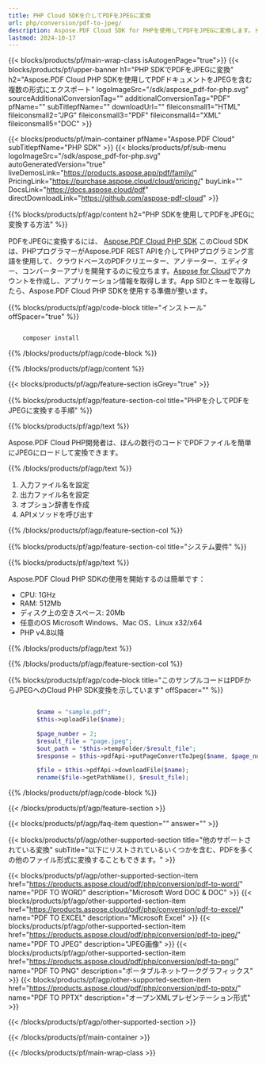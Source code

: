 ```yaml
---
title: PHP Cloud SDKを介してPDFをJPEGに変換
url: php/conversion/pdf-to-jpeg/
description: Aspose.PDF Cloud SDK for PHPを使用してPDFをJPEGに変換します。ドキュメントから高品質の画像を生成します。
lastmod: 2024-10-17
---
```


{{< blocks/products/pf/main-wrap-class isAutogenPage="true">}}
{{< blocks/products/pf/upper-banner h1="PHP SDKでPDFをJPEGに変換" h2="Aspose.PDF Cloud PHP SDKを使用してPDFドキュメントをJPEGを含む複数の形式にエクスポート" logoImageSrc="/sdk/aspose_pdf-for-php.svg" sourceAdditionalConversionTag="" additionalConversionTag="PDF" pfName="" subTitlepfName="" downloadUrl="" fileiconsmall1="HTML" fileiconsmall2="JPG" fileiconsmall3="PDF" fileiconsmall4="XML" fileiconsmall5="DOC" >}}

{{< blocks/products/pf/main-container pfName="Aspose.PDF Cloud" subTitlepfName="PHP SDK" >}}
{{< blocks/products/pf/sub-menu logoImageSrc="/sdk/aspose_pdf-for-php.svg"
autoGeneratedVersion="true"
liveDemosLink="https://products.aspose.app/pdf/family/" PricingLink="https://purchase.aspose.cloud/cloud/pricing/" buyLink="" DocsLink="https://docs.aspose.cloud/pdf"  directDownloadLink="https://github.com/aspose-pdf-cloud" >}}

{{% blocks/products/pf/agp/content h2="PHP SDKを使用してPDFをJPEGに変換する方法" %}}

PDFをJPEGに変換するには、
[Aspose.PDF Cloud PHP SDK](https://products.aspose.cloud/pdf/php/)
このCloud SDKは、PHPプログラマーがAspose.PDF REST APIを介してPHPプログラミング言語を使用して、クラウドベースのPDFクリエーター、アノテーター、エディター、コンバーターアプリを開発するのに役立ちます。[Aspose for Cloud](https://dashboard.aspose.cloud/#/apps)でアカウントを作成し、アプリケーション情報を取得します。App SIDとキーを取得したら、Aspose.PDF Cloud PHP SDKを使用する準備が整います。

{{% blocks/products/pf/agp/code-block title="インストール" offSpacer="true" %}}

```bash

    composer install

```

{{% /blocks/products/pf/agp/code-block %}}

{{% /blocks/products/pf/agp/content %}}

{{< blocks/products/pf/agp/feature-section isGrey="true" >}}

{{% blocks/products/pf/agp/feature-section-col title="PHPを介してPDFをJPEGに変換する手順" %}}

{{% blocks/products/pf/agp/text %}}

Aspose.PDF Cloud PHP開発者は、ほんの数行のコードでPDFファイルを簡単にJPEGにロードして変換できます。

{{% /blocks/products/pf/agp/text %}}

1. 入力ファイル名を設定
1. 出力ファイル名を設定
1. オプション辞書を作成
1. APIメソッドを呼び出す

{{% /blocks/products/pf/agp/feature-section-col %}}

{{% blocks/products/pf/agp/feature-section-col title="システム要件" %}}

{{% blocks/products/pf/agp/text %}}

Aspose.PDF Cloud PHP SDKの使用を開始するのは簡単です：

* CPU: 1GHz
* RAM: 512Mb
* ディスク上の空きスペース: 20Mb
* 任意のOS Microsoft Windows、Mac OS、Linux x32/x64
* PHP v4.8以降

{{% /blocks/products/pf/agp/text %}}

{{% /blocks/products/pf/agp/feature-section-col %}}

{{% blocks/products/pf/agp/code-block title="このサンプルコードはPDFからJPEGへのCloud PHP SDK変換を示しています" offSpacer="" %}}

```php

        $name = "sample.pdf";
        $this->uploadFile($name);

        $page_number = 2;
        $result_file = "page.jpeg";
        $out_path = "$this->tempFolder/$result_file";
        $response = $this->pdfApi->putPageConvertToJpeg($name, $page_number, $out_path, $width = null, $height = null, $folder = $this->tempFolder);    

        $file = $this->pdfApi->downloadFile($name);
        rename($file->getPathName(), $result_file);
```

{{% /blocks/products/pf/agp/code-block %}}

{{< /blocks/products/pf/agp/feature-section >}}

{{< blocks/products/pf/agp/faq-item question="" answer="" >}}

{{< blocks/products/pf/agp/other-supported-section title="他のサポートされている変換" subTitle="以下にリストされているいくつかを含む、PDFを多くの他のファイル形式に変換することもできます。" >}}

{{< blocks/products/pf/agp/other-supported-section-item href="https://products.aspose.cloud/pdf/php/conversion/pdf-to-word/" name="PDF TO WORD" description="Microsoft Word DOC & DOC" >}}
{{< blocks/products/pf/agp/other-supported-section-item href="https://products.aspose.cloud/pdf/php/conversion/pdf-to-excel/" name="PDF TO EXCEL" description="Microsoft Excel" >}}
{{< blocks/products/pf/agp/other-supported-section-item href="https://products.aspose.cloud/pdf/php/conversion/pdf-to-jpeg/" name="PDF TO JPEG" description="JPEG画像" >}}
{{< blocks/products/pf/agp/other-supported-section-item href="https://products.aspose.cloud/pdf/php/conversion/pdf-to-png/" name="PDF TO PNG" description="ポータブルネットワークグラフィックス" >}}
{{< blocks/products/pf/agp/other-supported-section-item href="https://products.aspose.cloud/pdf/php/conversion/pdf-to-pptx/" name="PDF TO PPTX" description="オープンXMLプレゼンテーション形式" >}}

{{< /blocks/products/pf/agp/other-supported-section >}}

{{< /blocks/products/pf/main-container >}}

{{< /blocks/products/pf/main-wrap-class >}}



